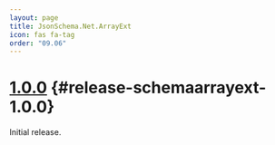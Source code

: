 ```yaml
---
layout: page
title: JsonSchema.Net.ArrayExt
icon: fas fa-tag
order: "09.06"
---
```

# [1.0.0](https://github.com/gregsdennis/json-everything/pull/120) {#release-schemaarrayext-1.0.0}

Initial release.
